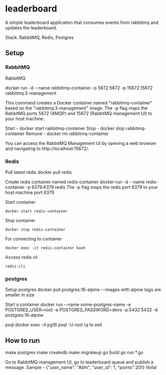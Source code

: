 # leaderboard
A simple leaderboard application that consumes events from rabbitmq and updates the leaderboard.

Stack: RabbitMQ, Redis, Postgres
## Setup
### RabbitMQ
RabbitMQ

docker run -d --name rabbitmq-container -p 5672:5672 -p 15672:15672 rabbitmq:3-management

This command creates a Docker container named "rabbitmq-container" based on the "rabbitmq:3-management" image. The -p flag maps the RabbitMQ ports 5672 (AMQP) and 15672 (RabbitMQ management UI) to your host machine.

Start - docker start rabbitmq-container
Stop - docker stop rabbitmq-container
Remove - docker rm rabbitmq-container


You can access the RabbitMQ Management UI by opening a web browser and navigating to http://localhost:15672/. 


### Redis
Pull latest redis
	docker pull redis

Create redis container named redis-container
	docker run -d --name redis-container -p 6379:6379 redis 
	The -p flag maps the redis port 6379 to your host machine port 6379

Start container 

	docker start redis-container

Stop container

	docker stop redis-container


For connecting to container

	docker exec -it redis-container bash

Access redis cli

	redis-cli

### postgres
Setup postgres
 docker pull postgres:16-alpine
 --images with alpine tags are smaller in size


Start a container
	docker run --name some-postgres-name -e POSTGRES_USER=root  -e POSTGRES_PASSWORD=devs -p:5432:5432 -d postgres:16-alpine


psql
	docker exec -it pg16 psql -U root
	\q to exit

## How to run 

make postgres
make createdb
make migrateup
go build
go run *.go

Go to RabbitMQ management UI, go to leaderboard queue and publish a message.
Sample - {"user_name": "Abhi", "user_id": 1, "points":201}
Voila!


